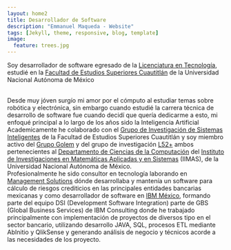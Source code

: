 ```yaml
---
layout: home2
title: Desarrollador de Software
description: "Emmanuel Maqueda - Website"
tags: [Jekyll, theme, responsive, blog, template]
image:
  feature: trees.jpg
---
```


<p align="justify">

Soy desarrollador de software egresado de la <a href="https://www.cuautitlan.unam.mx/licenciaturas/tecnologia/" target="_blank">Licenciatura en Tecnología</a>, estudié en la <a href="https://www.cuautitlan.unam.mx/#gsc.tab=0" target="_blank">Facultad de Estudios Superiores Cuautitlán</a> de la Universidad Nacional Autónoma de México

<br />
Desde muy jóven surgío mi amor por el cómputo al estudiar temas sobre robótica y electrónica, sin embargo cuando estudié la carrera técnica de desarrollo de software fue cuando decidí que quería dedicarme a esto, mi enfoqué principal a lo largo de los años sido la Inteligencia Artificial

<br />
Academicamente he colaborado con el <a href="https://virtual.cuautitlan.unam.mx/intar/" target="_blank">Grupo de Investigación de Sistemas Inteligentes</a> de la Facultad de Estudios Superiores Cuautitlán y soy miembro activo del <a href="http://golem.iimas.unam.mx/home.php?lang=es&sec=home" target="_blank">Grupo Golem</a> y del grupo de investigación <a href="https://l52mas.gitlab.io/" target="_blank">L52+</a> ambos pertenecientes al <a href="http://golem.iimas.unam.mx/home.php?lang=es&sec=home" target="_blank">Departamento de Ciencias de la Computación</a> del <a href="https://www.iimas.unam.mx/" target="_blank">Instituto de Investigaciones en Matemáticas Aplicadas y en Sistemas</a> (IIMAS), de la Universidad Nacional Autónoma de México.

<br />
Profesionalmente he sido consultor en tecnología laborando en <a href="https://www.managementsolutions.com/en" target="_blank">Management Solutions</a> dónde desarrollaba y mantenía un software para cálculo de riesgos crediticios en las principales entidades bancarias mexicanas y como desarrollador de software en <a href="https://www.ibm.com/mx-es" target="_blank">IBM México</a>, formando parte del equipo DSI (Development Software Integration) parte de GBS (Global Business Services) de IBM Consulting donde he trabajado principalmente con implementación de proyectos de diversos tipo en el sector bancario, utilizando desarrollo JAVA, SQL, procesos ETL mediante AbInitio y QlikSense y generando análisis de negocio y técnicos acorde a las necesidades de los proyecto. <br />
